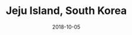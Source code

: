 ---
title: Jeju Island, South Korea
date: 2018-10-05
countries:
  - South Korea
resources:
  - src: DSCF0611.jpg
    params: 
      weight: 1
  - src: DSCF0618.jpg
    params: 
      weight: 2
  - src: DSCF0653.jpg
    params: 
      weight: 3
  - src: DSCF0656.jpg
    params: 
      weight: 4
  - src: DSCF0672.jpg
    params: 
      weight: 5
  - src: DSCF0685.jpg
    params: 
      weight: 6
  - src: DSCF0711.jpg
    params: 
      weight: 7
  - src: DSCF0692.jpg
    params: 
      weight: 8
  - src: DSCF0652.jpg
    params: 
      weight: 9
  - src: DSCF0709.jpg
    params: 
      weight: 10
---
